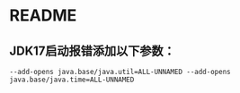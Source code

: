 # README

## JDK17启动报错添加以下参数：
```
--add-opens java.base/java.util=ALL-UNNAMED --add-opens java.base/java.time=ALL-UNNAMED
```